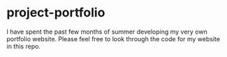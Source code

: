 # project-portfolio

I have spent the past few months of summer developing my very own portfolio website. Please feel free to look through the code for my website in this repo.
